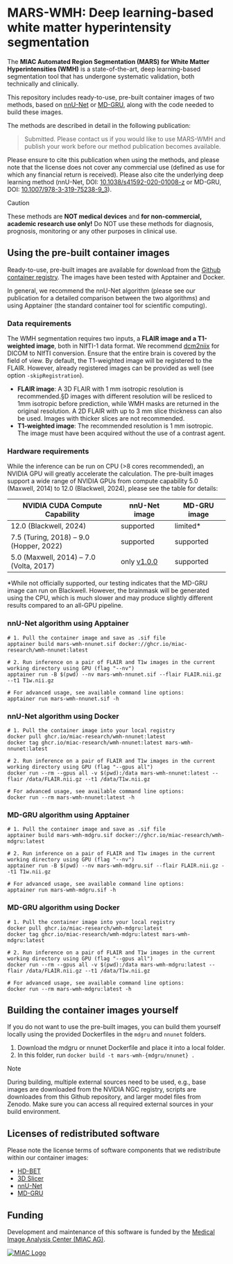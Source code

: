 # MARS-WMH: Deep learning-based white matter hyperintensity segmentation

The **MIAC Automated Region Segmentation (MARS) for White Matter Hyperintensities (WMH)** is a state-of-the-art, deep learning-based segmentation tool that has undergone systematic validation, both technically and clinically.

This repository includes ready-to-use, pre-built container images of two methods, based on [nnU-Net](https://github.com/MIC-DKFZ/nnUNet) or [MD-GRU](https://github.com/zubata88/mdgru), along with the code needed to build these images.

The methods are described in detail in the following publication: 
 
> Submitted. Please contact us if you would like to use MARS-WMH and publish your work before our method publication becomes available.

Please ensure to cite this publication when using the methods, and please note that the license does not cover any commercial use (defined as use for which any financial return is received). Please also cite the underlying deep learning method (nnU-Net, DOI: [10.1038/s41592-020-01008-z](https://doi.org/10.1038/s41592-020-01008-z) or MD-GRU, DOI: [10.1007/978-3-319-75238-9_3](https://doi.org/10.1007/978-3-319-75238-9_3)).

> [!CAUTION]
> These methods are **NOT medical devices** and **for non-commercial, academic research use only!** 
> Do NOT use these methods for diagnosis, prognosis, monitoring or any other purposes in clinical use.

## Using the pre-built container images

Ready-to-use, pre-built images are available for download from the [Github container registry](https://github.com/miac-research/MARS-WMH/packages). The images have been tested with Apptainer and Docker. 

In general, we recommend the nnU-Net algorithm (please see our publication for a detailed comparison between the two algorithms) and using Apptainer (the standard container tool for scientific computing).

### Data requirements

The WMH segmentation requires two inputs, a **FLAIR image and a T1-weighted image**, both in NIfTI-1 data format. We recommend [dcm2niix](https://github.com/rordenlab/dcm2niix) for DICOM to NIfTI conversion. Ensure that the entire brain is covered by the field of view. By default, the T1-weighted image will be registered to the FLAIR. However, already registered images can be provided as well (see option `-skipRegistration`).  
- **FLAIR image**: A 3D FLAIR with 1 mm isotropic resolution is recommended.§D images with different resolution will be resliced to 1mm isotropic before prediction, while WMH masks are returned in the original resolution. A 2D FLAIR with up to 3 mm slice thickness can also be used. Images with thicker slices are not recommended.  
- **T1-weighted image**: The recommended resolution is 1 mm isotropic. The image must have been acquired without the use of a contrast agent.

### Hardware requirements

While the inference can be run on CPU (>8 cores recommended), an NVIDIA GPU will greatly accelerate the calculation. The pre-built images support a wide range of NVIDIA GPUs from compute capability 5.0 (Maxwell, 2014) to 12.0 (Blackwell, 2024), please see the table for details:

| NVIDIA CUDA Compute Capability          | nnU-Net image | MD-GRU image |
| --------------------------------------- | ------------- | ------------ |
| 12.0 (Blackwell, 2024)                  | supported     | limited*     |
| 7.5 (Turing, 2018) – 9.0 (Hopper, 2022) | supported     | supported    |
| 5.0 (Maxwell, 2014) – 7.0 (Volta, 2017) | only [v1.0.0](https://github.com/miac-research/MARS-WMH/pkgs/container/wmh-nnunet/391770322?tag=1.0.0) | supported |

*While not officially supported, our testing indicates that the MD-GRU image can run on Blackwell. However, the brainmask will be generated using the CPU, which is much slower and may produce slightly different results compared to an all-GPU pipeline.

### nnU-Net algorithm using Apptainer

```shell
# 1. Pull the container image and save as .sif file 
apptainer build mars-wmh-nnunet.sif docker://ghcr.io/miac-research/wmh-nnunet:latest

# 2. Run inference on a pair of FLAIR and T1w images in the current working directory using GPU (flag "--nv")
apptainer run -B $(pwd) --nv mars-wmh-nnunet.sif --flair FLAIR.nii.gz --t1 T1w.nii.gz

# For advanced usage, see available command line options:
apptainer run mars-wmh-nnunet.sif -h
```

### nnU-Net algorithm using Docker

```shell
# 1. Pull the container image into your local registry
docker pull ghcr.io/miac-research/wmh-nnunet:latest
docker tag ghcr.io/miac-research/wmh-nnunet:latest mars-wmh-nnunet:latest

# 2. Run inference on a pair of FLAIR and T1w images in the current working directory using GPU (flag "--gpus all")
docker run --rm --gpus all -v $(pwd):/data mars-wmh-nnunet:latest --flair /data/FLAIR.nii.gz --t1 /data/T1w.nii.gz

# For advanced usage, see available command line options:
docker run --rm mars-wmh-nnunet:latest -h
```

### MD-GRU algorithm using Apptainer

```shell
# 1. Pull the container image and save as .sif file 
apptainer build mars-wmh-mdgru.sif docker://ghcr.io/miac-research/wmh-mdgru:latest

# 2. Run inference on a pair of FLAIR and T1w images in the current working directory using GPU (flag "--nv")
apptainer run -B $(pwd) --nv mars-wmh-mdgru.sif --flair FLAIR.nii.gz --t1 T1w.nii.gz

# For advanced usage, see available command line options:
apptainer run mars-wmh-mdgru.sif -h
```

### MD-GRU algorithm using Docker

```shell
# 1. Pull the container image into your local registry
docker pull ghcr.io/miac-research/wmh-mdgru:latest
docker tag ghcr.io/miac-research/wmh-mdgru:latest mars-wmh-mdgru:latest

# 2. Run inference on a pair of FLAIR and T1w images in the current working directory using GPU (flag "--gpus all")
docker run --rm --gpus all -v $(pwd):/data mars-wmh-mdgru:latest --flair /data/FLAIR.nii.gz --t1 /data/T1w.nii.gz

# For advanced usage, see available command line options:
docker run --rm mars-wmh-mdgru:latest -h
```

## Building the container images yourself

If you do not want to use the pre-built images, you can build them yourself locally using the provided Dockerfiles in the `mdgru` and `nnunet` folders.

1. Download the mdgru or nnunet Dockerfile and place it into a local folder.
2. In this folder, run `docker build -t mars-wmh-{mdgru/nnunet} .`

> [!NOTE]
> During building, multiple external sources need to be used, e.g., base images are downloaded from the NVIDIA NGC registry, scripts are downloades from this Github repository, and larger model files from Zenodo. Make sure you can access all required external sources in your build environment.

## Licenses of redistributed software

Please note the license terms of software components that we redistribute within our container images:

- [HD-BET](https://github.com/MIC-DKFZ/HD-BET?tab=Apache-2.0-1-ov-file)
- [3D Slicer](https://github.com/Slicer/Slicer/tree/main?tab=License-1-ov-file)
- [nnU-Net](https://github.com/MIC-DKFZ/nnUNet?tab=Apache-2.0-1-ov-file)
- [MD-GRU](https://github.com/zubata88/mdgru?tab=LGPL-2.1-1-ov-file)

## Funding

Development and maintenance of this software is funded by the [Medical Image Analysis Center (MIAC AG)](https://miac.swiss).

[![MIAC Logo](http://miac.swiss/gallery/normal/116/miaclogo@2x.png)](https://miac.swiss)
